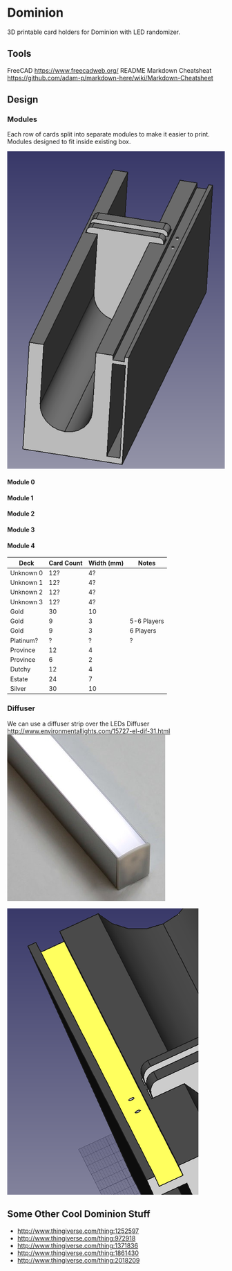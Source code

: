 # Dominion
3D printable card holders for Dominion with LED randomizer.

## Tools
FreeCAD https://www.freecadweb.org/
README Markdown Cheatsheat https://github.com/adam-p/markdown-here/wiki/Markdown-Cheatsheet

## Design

### Modules
Each row of cards split into separate modules to make it easier to print.
Modules designed to fit inside existing box.

![Module](https://github.com/DonovanBenoit/Dominion/blob/master/images/Module.png "Module")

#### Module 0

#### Module 1

#### Module 2

#### Module 3

#### Module 4

|Deck       | Card Count  | Width (mm)  | Notes   |
|-----------|-------------|-------------|---------|
|Unknown 0  | 12?         | 4?          |         |
|Unknown 1  | 12?         | 4?          |         |
|Unknown 2  | 12?         | 4?          |         |
|Unknown 3  | 12?         | 4?          |         |
|Gold       | 30          | 10          |         |
|Gold       | 9           | 3           | 5-6 Players       |
|Gold       | 9           | 3           | 6 Players        |
|Platinum?  | ?           | ?           | ?        |
|Province   | 12          | 4           |         |
|Province   | 6           | 2           |         |
|Dutchy     | 12          | 4           |         |
|Estate     | 24          | 7           |         |
|Silver     | 30          | 10          |         |

### Diffuser
We can use a diffuser strip over the LEDs
Diffuser http://www.environmentallights.com/15727-el-dif-31.html
![LED Diffuser](https://github.com/DonovanBenoit/Dominion/blob/master/images/Diffuser.png "LED Diffuser")

![LED Diffuser Channel](https://github.com/DonovanBenoit/Dominion/blob/master/images/Diffuser_Channel.png "LED Diffuser Channel")

## Some Other Cool Dominion Stuff
* http://www.thingiverse.com/thing:1252597
* http://www.thingiverse.com/thing:972918
* http://www.thingiverse.com/thing:1371836
* http://www.thingiverse.com/thing:1861430
* http://www.thingiverse.com/thing:2018209
